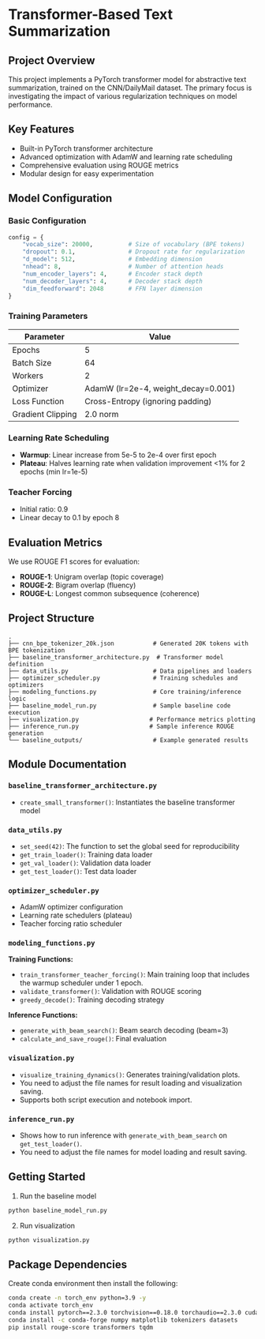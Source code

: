 # Transformer-Based Text Summarization

## Project Overview
This project implements a PyTorch transformer model for abstractive text summarization, trained on the CNN/DailyMail dataset. The primary focus is investigating the impact of various regularization techniques on model performance.

## Key Features
- Built-in PyTorch transformer architecture
- Advanced optimization with AdamW and learning rate scheduling
- Comprehensive evaluation using ROUGE metrics
- Modular design for easy experimentation

## Model Configuration
### Basic Configuration
```python
config = {
    "vocab_size": 20000,          # Size of vocabulary (BPE tokens)
    "dropout": 0.1,               # Dropout rate for regularization
    "d_model": 512,               # Embedding dimension
    "nhead": 8,                   # Number of attention heads
    "num_encoder_layers": 4,      # Encoder stack depth
    "num_decoder_layers": 4,      # Decoder stack depth  
    "dim_feedforward": 2048       # FFN layer dimension
}
```

### Training Parameters
| Parameter              | Value                                  |
|------------------------|----------------------------------------|
| Epochs                 | 5                                      |
| Batch Size             | 64                                     |
| Workers                | 2                                      |
| Optimizer              | AdamW (lr=2e-4, weight_decay=0.001)   |
| Loss Function          | Cross-Entropy (ignoring padding)       |
| Gradient Clipping      | 2.0 norm                              |

### Learning Rate Scheduling
- **Warmup**: Linear increase from 5e-5 to 2e-4 over first epoch
- **Plateau**: Halves learning rate when validation improvement <1% for 2 epochs (min lr=1e-5)

### Teacher Forcing
- Initial ratio: 0.9
- Linear decay to 0.1 by epoch 8

## Evaluation Metrics
We use ROUGE F1 scores for evaluation:
- **ROUGE-1**: Unigram overlap (topic coverage)
- **ROUGE-2**: Bigram overlap (fluency)
- **ROUGE-L**: Longest common subsequence (coherence)

## Project Structure
```text
.
├── cnn_bpe_tokenizer_20k.json           # Generated 20K tokens with BPE tokenization
├── baseline_transformer_architecture.py  # Transformer model definition
├── data_utils.py                        # Data pipelines and loaders
├── optimizer_scheduler.py               # Training schedules and optimizers
├── modeling_functions.py                # Core training/inference logic
├── baseline_model_run.py                # Sample baseline code execution
├── visualization.py                    # Performance metrics plotting
├── inference_run.py                    # Sample inference ROUGE generation
└── baseline_outputs/                    # Example generated results
```

## Module Documentation
### `baseline_transformer_architecture.py`
- `create_small_transformer()`: Instantiates the baseline transformer model

### `data_utils.py`
- `set_seed(42)`: The function to set the global seed for reproducibility
- `get_train_loader()`: Training data loader
- `get_val_loader()`: Validation data loader
- `get_test_loader()`: Test data loader

### `optimizer_scheduler.py`
- AdamW optimizer configuration
- Learning rate schedulers (plateau)
- Teacher forcing ratio scheduler

### `modeling_functions.py`
**Training Functions:**
- `train_transformer_teacher_forcing()`: Main training loop that includes the warmup scheduler under 1 epoch.
- `validate_transformer()`: Validation with ROUGE scoring
- `greedy_decode()`: Training decoding strategy

**Inference Functions:**
- `generate_with_beam_search()`: Beam search decoding (beam=3)
- `calculate_and_save_rouge()`: Final evaluation

### `visualization.py`
- `visualize_training_dynamics()`: Generates training/validation plots. 
- You need to adjust the file names for result loading and visualization saving.
- Supports both script execution and notebook import.

### `inference_run.py`
- Shows how to run inference with `generate_with_beam_search` on `get_test_loader()`.
- You need to adjust the file names for model loading and result saving.

## Getting Started
1. Run the baseline model
```bash
python baseline_model_run.py
```
2. Run visualization
```bash
python visualization.py
```
## Package Dependencies
Create conda environment then install the following:
```bash
conda create -n torch_env python=3.9 -y
conda activate torch_env
conda install pytorch==2.3.0 torchvision==0.18.0 torchaudio==2.3.0 cudatoolkit=12.1 -c pytorch -c nvidia
conda install -c conda-forge numpy matplotlib tokenizers datasets
pip install rouge-score transformers tqdm
```